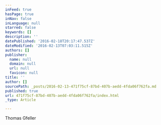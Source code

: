 ```yaml
---
inFeed: true
hasPage: true
inNav: false
inLanguage: null
starred: false
keywords: []
description: ''
datePublished: '2016-02-18T20:17:47.537Z'
dateModified: '2016-02-13T07:03:11.515Z'
authors: []
publisher:
  name: null
  domain: null
  url: null
  favicon: null
title: ''
author: []
sourcePath: _posts/2016-02-13-471f75cf-87bd-407b-aedd-4fda06f762fa.md
published: true
url: 471f75cf-87bd-407b-aedd-4fda06f762fa/index.html
_type: Article

---
```

Thomas Gfeller